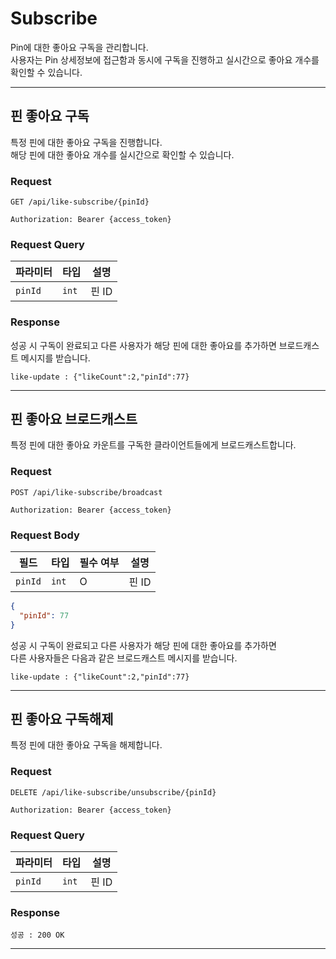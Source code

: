 # Subscribe

Pin에 대한 좋아요 구독을 관리합니다. <br>
사용자는 Pin 상세정보에 접근함과 동시에 구독을 진행하고 실시간으로 좋아요 개수를 확인할 수 있습니다.

--- 

## 핀 좋아요 구독

특정 핀에 대한 좋아요 구독을 진행합니다. <br>
해당 핀에 대한 좋아요 개수를 실시간으로 확인할 수 있습니다.

### Request

```
GET /api/like-subscribe/{pinId}
```

```http
Authorization: Bearer {access_token}
```

### Request Query

| 파라미터    | 타입    | 설명   |
|---------|-------|------|
| `pinId` | `int` | 핀 ID |

### Response

성공 시 구독이 완료되고 다른 사용자가 해당 핀에 대한 좋아요를 추가하면 브로드캐스트 메시지를 받습니다.

    like-update : {"likeCount":2,"pinId":77}

---

## 핀 좋아요 브로드캐스트

특정 핀에 대한 좋아요 카운트를 구독한 클라이언트들에게 브로드캐스트합니다.

### Request

```
POST /api/like-subscribe/broadcast
```

```http
Authorization: Bearer {access_token}
```

### Request Body

| 필드      | 타입    | 필수 여부 | 설명   |
|---------|-------|-------|------|
| `pinId` | `int` | O     | 핀 ID |

```json
{
  "pinId": 77
}
```

성공 시 구독이 완료되고 다른 사용자가 해당 핀에 대한 좋아요를 추가하면 <br>
다른 사용자들은 다음과 같은 브로드캐스트 메시지를 받습니다.

    like-update : {"likeCount":2,"pinId":77}

---

## 핀 좋아요 구독해제

특정 핀에 대한 좋아요 구독을 해제합니다. <br>

### Request

```
DELETE /api/like-subscribe/unsubscribe/{pinId}
```

```http
Authorization: Bearer {access_token}
```

### Request Query

| 파라미터    | 타입    | 설명   |
|---------|-------|------|
| `pinId` | `int` | 핀 ID |

### Response

    성공 : 200 OK

---



